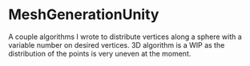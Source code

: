 # MeshGenerationUnity
A couple algorithms I wrote to distribute vertices along a sphere with a variable number on desired vertices. 3D algorithm is a WIP as the distribution of the points is very uneven at the moment.
